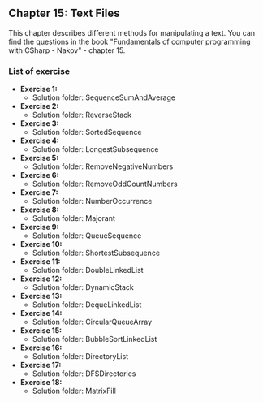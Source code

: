 ## Chapter 15: Text Files
This chapter describes different methods for manipulating a text.
You can find the questions in the book "Fundamentals of computer programming with CSharp - Nakov" - chapter 15.
### List of exercise
- **Exercise 1:** 
  - Solution folder: SequenceSumAndAverage
- **Exercise 2:** 
  - Solution folder: ReverseStack
- **Exercise 3:** 
  - Solution folder: SortedSequence
- **Exercise 4:** 
  - Solution folder: LongestSubsequence
- **Exercise 5:** 
  - Solution folder: RemoveNegativeNumbers
- **Exercise 6:** 
  - Solution folder: RemoveOddCountNumbers
- **Exercise 7:** 
  - Solution folder: NumberOccurrence
- **Exercise 8:** 
  - Solution folder: Majorant
- **Exercise 9:** 
  - Solution folder: QueueSequence
- **Exercise 10:** 
  - Solution folder: ShortestSubsequence
- **Exercise 11:** 
  - Solution folder: DoubleLinkedList
- **Exercise 12:** 
  - Solution folder: DynamicStack
- **Exercise 13:** 
  - Solution folder: DequeLinkedList
- **Exercise 14:** 
  - Solution folder: CircularQueueArray
- **Exercise 15:** 
  - Solution folder: BubbleSortLinkedList
- **Exercise 16:** 
  - Solution folder: DirectoryList
- **Exercise 17:** 
  - Solution folder: DFSDirectories  
- **Exercise 18:** 
  - Solution folder: MatrixFill
